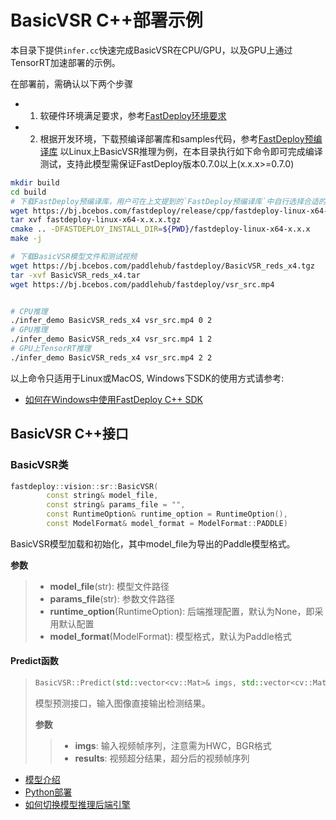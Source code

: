 # BasicVSR C++部署示例

本目录下提供`infer.cc`快速完成BasicVSR在CPU/GPU，以及GPU上通过TensorRT加速部署的示例。

在部署前，需确认以下两个步骤

- 1. 软硬件环境满足要求，参考[FastDeploy环境要求](../../../../../docs/cn/build_and_install/download_prebuilt_libraries.md)
- 2. 根据开发环境，下载预编译部署库和samples代码，参考[FastDeploy预编译库](../../../../../docs/cn/build_and_install/download_prebuilt_libraries.md)
以Linux上BasicVSR推理为例，在本目录执行如下命令即可完成编译测试，支持此模型需保证FastDeploy版本0.7.0以上(x.x.x>=0.7.0)

```bash
mkdir build
cd build
# 下载FastDeploy预编译库，用户可在上文提到的`FastDeploy预编译库`中自行选择合适的版本使用
wget https://bj.bcebos.com/fastdeploy/release/cpp/fastdeploy-linux-x64-x.x.x.tgz
tar xvf fastdeploy-linux-x64-x.x.x.tgz
cmake .. -DFASTDEPLOY_INSTALL_DIR=${PWD}/fastdeploy-linux-x64-x.x.x
make -j

# 下载BasicVSR模型文件和测试视频
wget https://bj.bcebos.com/paddlehub/fastdeploy/BasicVSR_reds_x4.tgz
tar -xvf BasicVSR_reds_x4.tar
wget https://bj.bcebos.com/paddlehub/fastdeploy/vsr_src.mp4


# CPU推理
./infer_demo BasicVSR_reds_x4 vsr_src.mp4 0 2
# GPU推理
./infer_demo BasicVSR_reds_x4 vsr_src.mp4 1 2
# GPU上TensorRT推理
./infer_demo BasicVSR_reds_x4 vsr_src.mp4 2 2
```

以上命令只适用于Linux或MacOS, Windows下SDK的使用方式请参考:  
- [如何在Windows中使用FastDeploy C++ SDK](../../../../../docs/cn/faq/use_sdk_on_windows.md)

## BasicVSR C++接口

### BasicVSR类

```c++
fastdeploy::vision::sr::BasicVSR(
        const string& model_file,
        const string& params_file = "",
        const RuntimeOption& runtime_option = RuntimeOption(),
        const ModelFormat& model_format = ModelFormat::PADDLE)
```

BasicVSR模型加载和初始化，其中model_file为导出的Paddle模型格式。

**参数**

> * **model_file**(str): 模型文件路径
> * **params_file**(str): 参数文件路径
> * **runtime_option**(RuntimeOption): 后端推理配置，默认为None，即采用默认配置
> * **model_format**(ModelFormat): 模型格式，默认为Paddle格式

#### Predict函数

> ```c++
> BasicVSR::Predict(std::vector<cv::Mat>& imgs, std::vector<cv::Mat>& results)
> ```
>
> 模型预测接口，输入图像直接输出检测结果。
>
> **参数**
>
> > * **imgs**: 输入视频帧序列，注意需为HWC，BGR格式
> > * **results**: 视频超分结果，超分后的视频帧序列

- [模型介绍](../../)
- [Python部署](../python)
- [如何切换模型推理后端引擎](../../../../../docs/cn/faq/how_to_change_backend.md)
